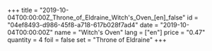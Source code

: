 +++
title = "2019-10-04T00:00:00Z_Throne_of_Eldraine_Witch's_Oven_[en]_false"
id = "04ef8493-d986-45f8-a718-617b028f7ad4"
date = "2019-10-04T00:00:00Z"
name = "Witch's Oven"
lang = ["en"]
price = "0.47"
quantity = 4
foil = false
set = "Throne of Eldraine"
+++
